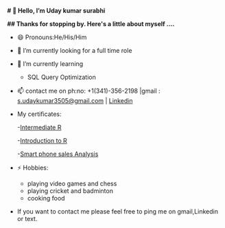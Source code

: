 **# 👋 Hello, I’m Uday kumar surabhi**

**## Thanks for stopping by. Here's a little about myself ....**
- 😄 Pronouns:He/His/Him
- 👀 I’m currently looking for a full time role

  
- 🌱 I’m currently learning
  - SQL Query Optimization
- 📫 contact me on ph:no: +1(341)-356-2198 |gmail : s.udaykumar3505@gmail.com | [Linkedin](https://www.linkedin.com/in/udaysurabhi/)

- My certificates:
  
  -[Intermediate R](https://github.com/Udie3505/Certifications/blob/master/Intermediate%20R.pdf)
  
  -[Introduction to R](https://github.com/Udie3505/Certifications/blob/master/Introduction%20to%20R.pdf)

  -[Smart phone sales Analysis](https://hicounselor.com/certificate/verify/OTUxMjIyMzc=)
  
- ⚡ Hobbies:
  - playing video games and chess
  - playing cricket and badminton
  - cooking food
- If you want to contact me please feel free to ping me on gmail,Linkedin or text.
<!---
Udie3505/Udie3505 is a ✨ special ✨ repository because its `README.md` (this file) appears on your GitHub profile.
You can click the Preview link to take a look at your changes.
--->
